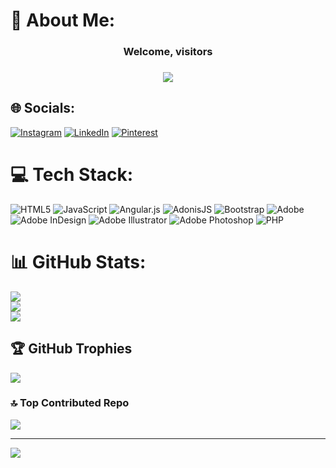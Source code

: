 # 💫 About Me:

<h3 align="center">Welcome, visitors</h3>

###

<div align="center">
  <img src="https://profile-counter.glitch.me/Haikalalthaaf999/count.svg?"  />
</div>



## 🌐 Socials:
[![Instagram](https://img.shields.io/badge/Instagram-%23E4405F.svg?logo=Instagram&logoColor=white)](https://instagram.com/haikl_alt) [![LinkedIn](https://img.shields.io/badge/LinkedIn-%230077B5.svg?logo=linkedin&logoColor=white)](https://linkedin.com/in/HaikalAlthaafFiroos ) [![Pinterest](https://img.shields.io/badge/Pinterest-%23E60023.svg?logo=Pinterest&logoColor=white)](https://pinterest.com/HaikalAlthaafFiroos ) 

# 💻 Tech Stack:
![HTML5](https://img.shields.io/badge/html5-%23E34F26.svg?style=for-the-badge&logo=html5&logoColor=white) ![JavaScript](https://img.shields.io/badge/javascript-%23323330.svg?style=for-the-badge&logo=javascript&logoColor=%23F7DF1E) ![Angular.js](https://img.shields.io/badge/angular.js-%23E23237.svg?style=for-the-badge&logo=angularjs&logoColor=white) ![AdonisJS](https://img.shields.io/badge/adonisjs-%23220052.svg?style=for-the-badge&logo=adonisjs&logoColor=white) ![Bootstrap](https://img.shields.io/badge/bootstrap-%238511FA.svg?style=for-the-badge&logo=bootstrap&logoColor=white) ![Adobe](https://img.shields.io/badge/adobe-%23FF0000.svg?style=for-the-badge&logo=adobe&logoColor=white) ![Adobe InDesign](https://img.shields.io/badge/Adobe%20InDesign-49021F?style=for-the-badge&logo=adobeindesign&logoColor=FF3366) ![Adobe Illustrator](https://img.shields.io/badge/adobe%20illustrator-%23FF9A00.svg?style=for-the-badge&logo=adobe%20illustrator&logoColor=white) ![Adobe Photoshop](https://img.shields.io/badge/adobe%20photoshop-%2331A8FF.svg?style=for-the-badge&logo=adobe%20photoshop&logoColor=white) ![PHP](https://img.shields.io/badge/php-%23777BB4.svg?style=for-the-badge&logo=php&logoColor=white)
# 📊 GitHub Stats:
![](https://github-readme-stats.vercel.app/api?username=Haikalalthaaf999&theme=dark&hide_border=false&include_all_commits=false&count_private=false)<br/>
![](https://nirzak-streak-stats.vercel.app/?user=Haikalalthaaf999&theme=dark&hide_border=false)<br/>
![](https://github-readme-stats.vercel.app/api/top-langs/?username=Haikalalthaaf999&theme=dark&hide_border=false&include_all_commits=false&count_private=false&layout=compact)

## 🏆 GitHub Trophies
![](https://github-profile-trophy.vercel.app/?username=Haikalalthaaf999&theme=radical&no-frame=false&no-bg=true&margin-w=4)

### 🔝 Top Contributed Repo
![](https://github-contributor-stats.vercel.app/api?username=Haikalalthaaf999&limit=5&theme=dark&combine_all_yearly_contributions=true)

---
[![](https://visitcount.itsvg.in/api?id=Haikalalthaaf999&icon=0&color=0)](https://visitcount.itsvg.in)

<!-- Proudly created with GPRM ( https://gprm.itsvg.in ) -->
